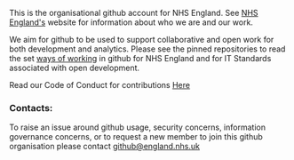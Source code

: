 This is the organisational github account for NHS England. 
See [NHS England's](https://www.england.nhs.uk/) website for 
information about who we are and our work.


We aim for github to be used to support collaborative and open 
work for both development and analytics.  Please see the pinned 
repositories to read the set [ways of working](https://github.com/nhsengland/github-WoW) in github for NHS 
England and for IT Standards associated with open development.


Read our Code of Conduct for contributions [Here](https://github.com/nhsengland/.github/blob/main/CODE_OF_CODUCT.md)

### Contacts:
To raise an issue around github usage, security concerns, 
information governance concerns, or to request a new member to 
join this github organisation please contact [github@england.nhs.uk](github@england.nhs.uk)

